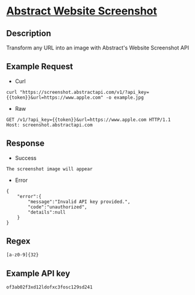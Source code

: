 # [Abstract Website Screenshot](https://www.abstractapi.com/api/website-screenshot-api)

## __Description__
Transform any URL into an image with Abstract's Website Screenshot API

## __Example Request__
* Curl
```
curl "https://screenshot.abstractapi.com/v1/?api_key={{token}}&url=https://www.apple.com" -o example.jpg
```

* Raw
```
GET /v1/?api_key={{token}}&url=https://www.apple.com HTTP/1.1
Host: screenshot.abstractapi.com
```

## __Response__
* Success
```
The screenshot image will appear
```
* Error
```
{
    "error":{
        "message":"Invalid API key provided.",
        "code":"unauthorized",
        "details":null
    }
}
```

## __Regex__
```
[a-z0-9]{32}
```

## __Example API key__
```
of3ab02f3xd12ldofxc3fosc129sd241
```